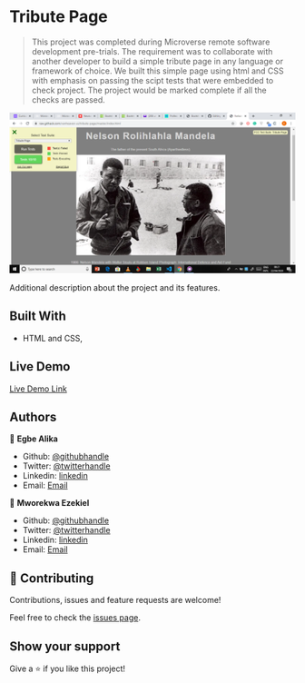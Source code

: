 # Tribute Page

> This project was completed during Microverse remote software development pre-trials. The requirement was to collaborate with another developer to build a simple tribute page in any language or framework of choice.
We built this simple page using html and CSS with emphasis on passing the scipt tests that were embedded to check project. The project would be marked complete if all the checks are passed. 

![screenshot](./images/screenshot.png)

Additional description about the project and its features.

## Built With

- HTML and CSS,

## Live Demo

[Live Demo Link](https://raw.githack.com/vanheaven-ui/tribute-page/master/index.html)

## Authors

👤 **Egbe Alika**

- Github: [@githubhandle](https://github.com/githubhandle)
- Twitter: [@twitterhandle](https://twitter.com/twitterhandle)
- Linkedin: [linkedin](https://linkedin.com/linkedinhandle)
- Email: [Email](egbealika@gmail.com) 

👤 **Mworekwa Ezekiel**

- Github: [@githubhandle](https://github.com/vanheaven-ui)
- Twitter: [@twitterhandle](https://twitter.com/MworekwaE)
- Linkedin: [linkedin](https://linkedin.com/in/vanheaven/)
- Email: [Email](vanheaven6@gmail.com) 

## 🤝 Contributing

Contributions, issues and feature requests are welcome!

Feel free to check the [issues page](issues/).

## Show your support

Give a ⭐️ if you like this project!